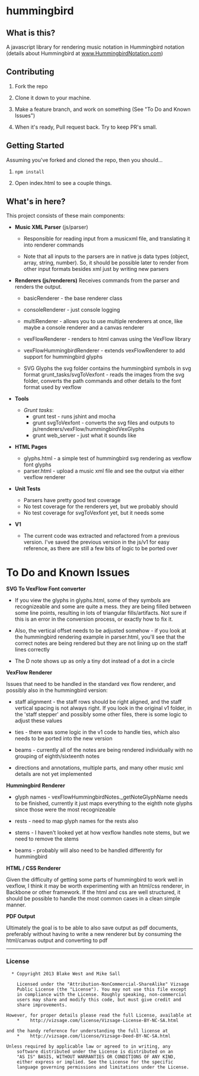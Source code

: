 hummingbird
===========

## What is this?

A javascript library for rendering music notation in Hummingbird notation (details about Hummingbird at www.HummingbirdNotation.com)


## Contributing

1. Fork the repo

2. Clone it down to your machine.

3. Make a feature branch, and work on something (See "To Do and Known Issues")

4. When it's ready, Pull request back. Try to keep PR's small.


## Getting Started

Assuming you've forked and cloned the repo, then you should...

1. `npm install`

2. Open index.html to see a couple things.

## What's in here?

This project consists of these main components:

* **Music XML Parser** (js/parser)

    * Responsible for reading input from a musicxml file, and translating it into renderer commands

    * Note that all inputs to the parsers are in native js data types (object, array, string, number). So, it should be possible later to render from other input formats besides xml just by writing new parsers

* **Renderers (js/renderers)**
        Receives commands from the parser and renders the output.

    * basicRenderer - the base renderer class
    * consoleRenderer - just console logging
    * multiRenderer - allows you to use multiple renderers at once, like maybe a console renderer and a canvas renderer
    * vexFlowRenderer - renders to html canvas using the VexFlow library
    * vexFlowHummingbirdRenderer - extends vexFlowRenderer to add support for hummingbird glyphs

    * SVG Glyphs
        the svg folder contains the hummingbird symbols in svg format
        grunt_tasks/svgToVexfont - reads the images from the svg folder,
        converts the path commands and other details to the font format used by vexflow

* **Tools**
    * *Grunt tasks*:
        * grunt test - runs jshint and mocha
        * grunt svgToVexfont - converts the svg files and outputs to js/renderers/vexFlow/hummingbirdVexGlyphs
        * grunt web_server - just what it sounds like

* **HTML Pages**
    * glyphs.html - a simple test of hummingbird svg rendering as vexflow font glyphs
    * parser.html - upload a music xml file and see the output via either vexflow renderer

* **Unit Tests**
    * Parsers have pretty good test coverage
    * No test coverage for the renderers yet, but we probably should
    * No test coverage for svgToVexfont yet, but it needs some

* **V1**
    * The current code was extracted and refactored from a previous version.
    I've saved the previous version in the js/v1 for easy reference, as
    there are still a few bits of logic to be ported over

To Do and Known Issues
======================

**SVG To VexFlow Font converter**

  * If you view the glyphs in glyphs.html, some of they symbols are recognizeable and some are quite a mess.
they are being filled between some line points, resulting in lots of triangular fills/artifacts.
Not sure if this is an error in the conversion process, or exactly how to fix it.

  * Also, the vertical offset needs to be adjusted somehow - if you look at the hummingbird rendering
example in parser.html, you'll see that the correct notes are being rendered but they are not lining
up on the staff lines correctly

  * The D note shows up as only a tiny dot instead of a dot in a circle

**VexFlow Renderer**

Issues that need to be handled in the standard vex flow renderer, and possibly also in the hummingbird version:

* staff alignment - the staff rows should be right aligned, and the staff vertical spacing is not always right.
If you look in the original v1 folder, in the 'staff stepper' and possibly some other files, there is some
logic to adjust these values

* ties - there was some logic in the v1 code to handle ties, which also needs to be ported into the new version

* beams - currently all of the notes are being rendered individually with no grouping of eighth/sixteenth notes

* directions and annotations, multiple parts, and many other music xml details are not yet implemented

**Hummingbird Renderer**

* glyph names - vexFlowHummingbirdNotes._getNoteGlyphName needs to be finished,
currently it just maps everything to the eighth note glyphs since those were the most recognizeable

* rests - need to map glyph names for the rests also

* stems - I haven't looked yet at how vexflow handles note stems, but we need to remove the stems

* beams - probably will also need to be handled differently for hummingbird

**HTML / CSS Renderer**

Given the difficulty of getting some parts of hummingbird to work well in vexflow, I think
it may be worth experimenting with an html/css renderer, in Backbone or other framework.
If the html and css are well structured, it should be possible to handle the most common cases in a clean simple manner.

**PDF Output**

Ultimately the goal is to be able to also save output as pdf documents, preferably without having to write
a new renderer but by consuming the html/canvas output and converting to pdf

-------------------------

### License

      * Copyright 2013 Blake West and Mike Sall

        Licensed under the "Attribution-NonCommercial-ShareAlike" Vizsage
        Public License (the "License"). You may not use this file except
        in compliance with the License. Roughly speaking, non-commercial
        users may share and modify this code, but must give credit and
        share improvements.

    However, for proper details please read the full License, available at
        *    http://vizsage.com/license/Vizsage-License-BY-NC-SA.html

    and the handy reference for understanding the full license at
        *    http://vizsage.com/license/Vizsage-Deed-BY-NC-SA.html

    Unless required by applicable law or agreed to in writing, any
        software distributed under the License is distributed on an
        "AS IS" BASIS, WITHOUT WARRANTIES OR CONDITIONS OF ANY KIND,
        either express or implied. See the License for the specific
        language governing permissions and limitations under the License.
